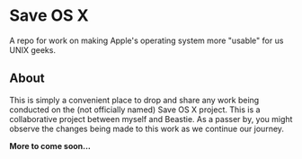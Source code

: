 Save OS X
=========

A repo for work on making Apple's operating system more "usable" for us UNIX geeks.

About
-----

This is simply a convenient place to drop and share any work being conducted on the (not officially named) Save OS X project. This is a collaborative project between myself and Beastie. As a passer by, you might observe the changes being made to this work as we continue our journey.

**More to come soon...** 
